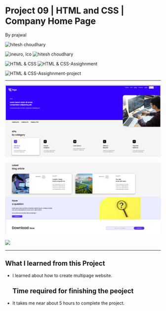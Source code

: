 # Project 09 | HTML and CSS | Company Home Page 


By prajwal

![hitesh choudhary](https://img.shields.io/badge/Prajwal--Zingare-JS--Developer-green)

![ineuro, lco](https://img.shields.io/badge/iNeuron-LCO-green)
![hitesh choudhary](https://img.shields.io/badge/Hitesh--Choudhary-JS--bootcamp-red)

![HTML & CSS](https://img.shields.io/badge/HTML-CSS-orange)
![HTML & CSS-Assighnment](https://img.shields.io/badge/HTML--CSS-Assighnment-orange)


![HTML & CSS-Assighnment-project](https://img.shields.io/badge/HTML--CSS-Project--09-orange)





---

![myproject](./screen-shots/01.png)

![myproject](./screen-shots/02.png)


[ <img src= "https://img.shields.io/badge/Go LiVE-1DA1F?style=for-the-badge&logo=&logoColor=white" />](https://project09-ineuron-hc.netlify.app/) 


---

## What I learned from this Project

- I learned about how to create multipage website.
  ## Time required for finishing the peoject
- It takes me near about 5 hours to complete the project.
